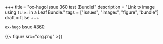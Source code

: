 +++
title = "ox-hugo Issue 360 test (Bundle)"
description = "Link to image using `file:` in a Leaf Bundle."
tags = ["issues", "images", "figure", "bundle"]
draft = false
+++

`ox-hugo` Issue #[360](https://github.com/kaushalmodi/ox-hugo/issues/360)

{{< figure src="org.png" >}}
